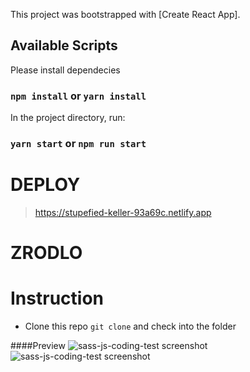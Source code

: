 This project was bootstrapped with [Create React App].

## Available Scripts

Please install dependecies

### `npm install` or `yarn install`

In the project directory, run:

### `yarn start` or `npm run start`

# DEPLOY

> https://stupefied-keller-93a69c.netlify.app

# ZRODLO 

>

# Instruction

- Clone this repo ```git clone``` and check into the folder 

####Preview
![sass-js-coding-test screenshot](?raw=true)
![sass-js-coding-test screenshot](?raw=true)

